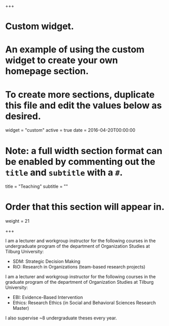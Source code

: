 +++
# Custom widget.
# An example of using the custom widget to create your own homepage section.
# To create more sections, duplicate this file and edit the values below as desired.
widget = "custom"
active = true
date = 2016-04-20T00:00:00

# Note: a full width section format can be enabled by commenting out the `title` and `subtitle` with a `#`.
title = "Teaching"
subtitle = ""

# Order that this section will appear in.
weight = 21

+++

I am a lecturer and workgroup instructor for the following courses in the undergraduate program of the department of Organization Studies at Tilburg University:

- SDM: Strategic Decision Making
- RiO: Research in Organizations (team-based research projects)

I am a lecturer and workgroup instructor for the following courses in the graduate program of the department of Organization Studies at Tilburg University:

- EBI: Evidence-Based Intervention
- Ethics: Research Ethics (in Social and Behavioral Sciences Research Master)

I also supervise ~8 undergraduate theses every year.
